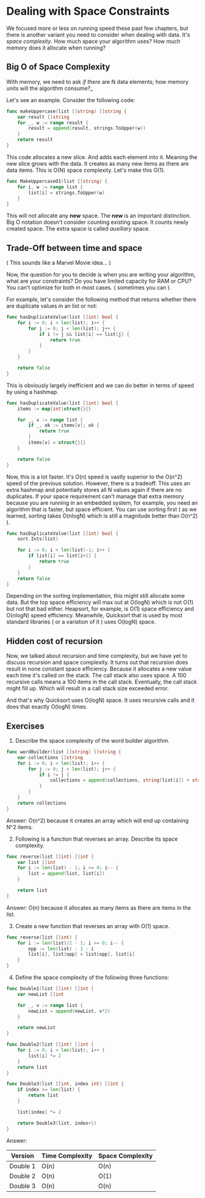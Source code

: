 # Dealing with Space Constraints

We focused more or less on running speed these past few chapters, but there is another variant you need to consider when
dealing with data. It's _space complexity_. How much space your algorithm uses? How much memory does
it allocate when running?

## Big O of Space Complexity

With memory, we need to ask _if there_ are N data elements; how memory units will the algorithm consume?_

Let's see an example. Consider the following code:

```go
func makeUppercase(list []string) []string {
    var result []string
    for _, w := range result {
        result = append(result, strings.ToUpper(w))
    }
    return result
}
```

This code allocates a new slice. And adds each element into it. Meaning the new slice grows with the data. It creates as
many new items as there are data items. This is O(N) space complexity. Let's make this O(1).

```go
func MakeUppercaseO1(list []string) {
	for i, w := range list {
		list[i] = strings.ToUpper(w)
	}
}
```

This will not allocate any **new** space. The **new** is an important distinction. Big O notation doesn't consider
counting existing space. It counts newly created space. The extra space is called _auxiliary_ space.

## Trade-Off between time and space

( This sounds like a Marvel Movie idea... )

Now, the question for you to decide is when you are writing your algorithm, what are your constraints? Do you have
limited capacity for RAM or CPU? You can't optimize for both in most cases. ( sometimes you can ).

For example, let's consider the following method that returns whether there are duplicate values in an list or not:

```go
func hasDuplicateValue(list []int) bool {
    for i := 0; i < len(list); i++ {
        for j := 0; j < len(list); j++ {
            if i != j && list[i] == list[j] {
                return true
            }
        }
    }

    return false
}
```

This is obviously largely inefficient and we can do better in terms of speed by using a hashmap.

```go
func hasDuplicateValue(list []int) bool {
    items := map[int]struct{}{}

    for _, v := range list {
        if _, ok := items[v]; ok {
            return true
        }
        items[v] = struct{}{}
    }

    return false
}
```

Now, this is a lot faster. It's O(n) speed is vastly superior to the O(n^2) speed of the previous solution. However,
there is a tradeoff. This uses an extra hashmap and potentially stores all N values again if there are no duplicates.
If your space requirement can't manage that extra memory because you are running in an embedded system, for example, you
need an algorithm that is faster, but space efficient. You can use sorting first ( as we learned, sorting
takes O(nlogN) which is still a magnitude better than O(n^2) ).

```go
func hasDuplicateValue(list []int) bool {
	sort.Ints(list)

	for i := 0; i < len(list)-1; i++ {
		if list[i] == list[i+1] {
			return true
		}
	}
	return false
}
```

Depending on the sorting implementation, this might still allocate some data. But the top space efficiency will max out
at O(logN) which is not O(1) but not that bad either. Heapsort, for example, is O(1) space efficiency and O(nlogN) speed
efficiency. Meanwhile, Quicksort that is used by most standard libraries ( or a variation of it ) uses O(logN) space.

## Hidden cost of recursion

Now, we talked about recursion and time complexity, but we have yet to discuss recursion and space complexity. It turns
out that recursion does result in none constant space efficiency. Because it allocates a new value each time it's called
on the stack. The call stack also uses space. A 100 recursive calls means a 100 items in the call stack. Eventually, the
call stack might fill up. Which will result in a call stack size exceeded error.

And that's why Quicksort uses O(logN) space. It uses recursive calls and it does that exactly O(logN) times.

## Exercises

1. Describe the space complexity of the word builder algorithm.
```go
func wordBuilder(list []string) []string {
    var collections []string
    for i := 0; i < len(list); i++ {
        for j := 0; j < len(list); j++ {
            if i != j {
                collections = append(collections, string(list[i]) + string(list[j]))
            }
        }
    }
    return collections
}
```

Answer: O(n^2) because it creates an array which will end up containing N^2 items.

2. Following is a function that reverses an array. Describe its space complexity.

```go
func reverse(list []int) []int {
	var list []int
	for i := len(list) - 1; i >= 0; i-- {
		list = append(list, list[i])
	}

	return list
}
```

Answer: O(n) because it allocates as many items as there are items in the list.

3. Create a new function that reverses an array with O(1) space.

```go
func reverse(list []int) {
	for i := len(list)/2 - 1; i >= 0; i-- {
		opp := len(list) - 1 - i
		list[i], list[opp] = list[opp], list[i]
	}
}
```

4. Define the space complexity of the following three functions:

```go
func Double1(list []int) []int {
	var newList []int

	for _, v := range list {
		newList = append(newList, v*2)
	}

	return newList
}

func Double2(list []int) []int {
	for i := 0; i < len(list); i++ {
		list[i] *= 2
	}
	return list
}

func Double3(list []int, index int) []int {
	if index >= len(list) {
		return list
	}

	list[index] *= 2

	return Double3(list, index+1)
}
```

Answer:

| Version  | Time Complexity | Space Complexity |
| -------- | --------------- | ---------------- |
| Double 1 | O(n)            | O(n)             |
| Double 2 | O(n)            | O(1)             |
| Double 3 | O(n)            | O(n)             |